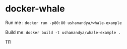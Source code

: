 # docker-whale

Run me : `docker run -p80:80 ushamandya/whale-example`

Build me: `docker build -t ushamandya/whale-example .`

111

